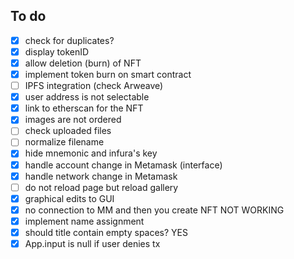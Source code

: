 ## To do

 - [x] check for duplicates?
 - [x] display tokenID
 - [x] allow deletion (burn) of NFT
 - [x] implement token burn on smart contract
 - [ ] IPFS integration (check Arweave)
 - [x] user address is not selectable
 - [x] link to etherscan for the NFT
 - [x] images are not ordered
 - [ ] check uploaded files
 - [ ] normalize filename
 - [x] hide mnemonic and infura's key
 - [x] handle account change in Metamask (interface)
 - [x] handle network change in Metamask
 - [ ] do not reload page but reload gallery
 - [x] graphical edits to GUI
 - [x] no connection to MM and then you create NFT NOT WORKING
 - [x] implement name assignment
 - [x] should title contain empty spaces? YES
 - [x] App.input is null if user denies tx
